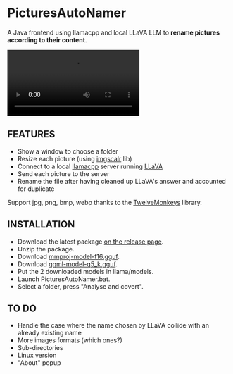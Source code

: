 # PicturesAutoNamer

A Java frontend using llamacpp and local LLaVA LLM to **rename pictures according to their content**.

![](https://gitlab.com/marclv/picturesautonamer/-/raw/master/demo.mp4?ref_type=heads)



## FEATURES
* Show a window to choose a folder
* Resize each picture (using [imgscalr](https://github.com/rkalla/imgscalr) lib)
* Connect to a local [llamacpp](https://github.com/ggerganov/llama.cpp) server running [LLaVA](https://llava.hliu.cc/)
* Send each picture to the server
* Rename the file after having cleaned up LLaVA's answer and accounted for duplicate

Support jpg, png, bmp, webp thanks to the [TwelveMonkeys](https://github.com/haraldk/TwelveMonkeys) library.

## INSTALLATION
* Download the latest package [on the release page](https://gitlab.com/marclv/picturesautonamer/-/releases).
* Unzip the package.
* Download [mmproj-model-f16.gguf](https://huggingface.co/PsiPi/liuhaotian_llava-v1.5-13b-GGUF/blob/main/mmproj-model-f16.gguf).
* Download [ggml-model-q5_k.gguf](https://huggingface.co/mys/ggml_llava-v1.5-13b/blob/main/ggml-model-q5_k.gguf).
* Put the 2 downloaded models in llama/models.
* Launch PicturesAutoNamer.bat.
* Select a folder, press "Analyse and covert".

## TO DO
* Handle the case where the name chosen by LLaVA collide with an already existing name
* More images formats (which ones?)
* Sub-directories
* Linux version
* "About" popup